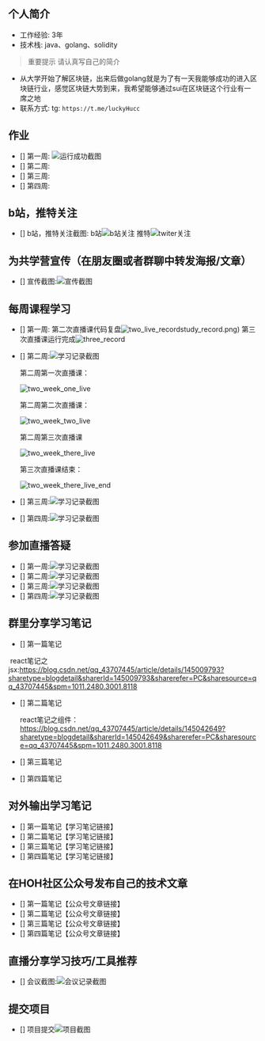 ## 个人简介
- 工作经验: 3年
- 技术栈: java、golang、solidity
> 重要提示 请认真写自己的简介
- 从大学开始了解区块链，出来后做golang就是为了有一天我能够成功的进入区块链行业，感觉区块链大势到来，我希望能够通过sui在区块链这个行业有一席之地
- 联系方式: tg: `https://t.me/luckyHucc`



## 作业
- [] 第一周:
![运行成功截图](./images/one_week_ok.png)
- [] 第二周:
- [] 第三周:
- [] 第四周:



## b站，推特关注

- [] b站，推特关注截图: 
b站![b站关注](./images/bilibili.png)
推特![twiter关注](./images/twiter.png)


## 为共学营宣传（在朋友圈或者群聊中转发海报/文章）

- [] 宣传截图:![宣传截图](./images/你的图片地址)

## 每周课程学习

- [] 第一周:
  第二次直播课代码复盘![two_live_record](./images/two_live.png)study_record.png)
  第三次直播课运行完成![three_record](./images/three_live.png)

- [] 第二周:![学习记录截图](./images/你的图片地址)

  第二周第一次直播课：

  ![two_week_one_live](.\images\two_week_one_live.png)

  第二周第二次直播课：

  ![two_week_two_live](.\images\two_week_two_live.png)

  第二周第三次直播课

  ![two_week_there_live](.\images\two_week_there_live.png)

  第三次直播课结束：

  ![two_week_there_live_end](.\images\two_week_there_live_end.png)

- [] 第三周:![学习记录截图](./images/你的图片地址)

- [] 第四周:![学习记录截图](./images/你的图片地址)

## 参加直播答疑

- [] 第一周:![学习记录截图](./images/你的图片地址)
- [] 第二周:![学习记录截图](./images/你的图片地址)
- [] 第三周:![学习记录截图](./images/你的图片地址)
- [] 第四周:![学习记录截图](./images/你的图片地址)

## 群里分享学习笔记

- [] 第一篇笔记

​	react笔记之jsx:https://blog.csdn.net/qq_43707445/article/details/145009793?sharetype=blogdetail&sharerId=145009793&sharerefer=PC&sharesource=qq_43707445&spm=1011.2480.3001.8118

- [] 第二篇笔记

  react笔记之组件：https://blog.csdn.net/qq_43707445/article/details/145042649?sharetype=blogdetail&sharerId=145042649&sharerefer=PC&sharesource=qq_43707445&spm=1011.2480.3001.8118

- [] 第三篇笔记

- [] 第四篇笔记

## 对外输出学习笔记

- [] 第一篇笔记【学习笔记链接】
- [] 第二篇笔记【学习笔记链接】
- [] 第三篇笔记【学习笔记链接】
- [] 第四篇笔记【学习笔记链接】

## 在HOH社区公众号发布自己的技术文章

- [] 第一篇笔记【公众号文章链接】
- [] 第二篇笔记【公众号文章链接】
- [] 第三篇笔记【公众号文章链接】
- [] 第四篇笔记【公众号文章链接】

## 直播分享学习技巧/工具推荐

- [] 会议截图:![会议记录截图](./images/你的图片地址)

## 提交项目

- [] 项目提交![项目截图](./images/你的图片地址)


